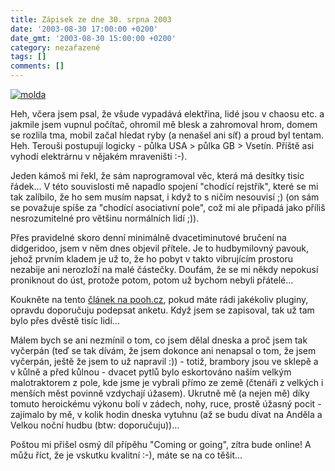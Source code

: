 ```yaml
---
title: Zápisek ze dne 30. srpna 2003
date: '2003-08-30 17:00:00 +0200'
date_gmt: '2003-08-30 15:00:00 +0200'
category: nezařazené
tags: []
comments: []
---
```

<p>
<div >  <a href="/assets/migrated/old-images/molda.jpg"><img alt="molda" src="/assets/migrated/old-images/molda.jpg"></a>  </div>
<p>Heh, včera jsem psal, že všude vypadává elektřina, lidé jsou v chaosu etc. a jakmile jsem vupnul počítač, ohromil mě blesk a zahromoval hrom, domem se rozlila tma, mobil začal hledat ryby (a nenašel ani síť) a proud byl tentam. Heh. Terouši postupují logicky - půlka USA &gt; půlka GB &gt; Vsetín. Příště asi vyhodí elektrárnu v nějakém mraveništi :-).</p>
<p>Jeden kámoš mi řekl, že sám naprogramoval věc, která má desítky tisíc řádek... V této souvislosti mě napadlo spojení &quot;chodící rejstřík&quot;, které se mi tak zalíbilo, že ho sem musím napsat, i když to s ničím nesouvisí ;) (on sám se považuje spíše za &quot;chodící asociativní pole&quot;, což mi ale připadá jako příliš nesrozumitelné pro většinu normálních lidí ;)).</p>
<p>Přes pravidelné skoro denní minimálně dvacetiminutové bručení na didgeridoo, jsem v něm dnes objevil přítele. Je to hudbymilovný pavouk, jehož prvním kladem je už to, že ho pobyt v takto vibrujícím prostoru nezabije ani nerozloží na malé částečky. Doufám, že se mi někdy nepokusí proniknout do úst, protože potom, potom už bychom nebyli přátelé...</p>
<p>Koukněte na tento <a href="https://www.pooh.cz/a.asp?a=2006061&db=" target="_blank">článek na pooh.cz</a>, pokud máte rádi jakékoliv pluginy, opravdu doporučuju podepsat anketu. Když jsem se zapisoval, tak už tam bylo přes dvěstě tisíc lidí...</p>
<p>Málem bych se ani nezmínil o tom, co jsem dělal dneska a proč jsem tak vyčerpán (teď se tak dívám, že jsem dokonce ani nenapsal o tom, že jsem vyčerpán, ještě že jsem to už napravil :)) - totiž, brambory jsou ve sklepě a v kůlně a před kůlnou - dvacet pytlů bylo eskortováno naším velkým malotraktorem z pole, kde jsme je vybrali přímo ze země (čtenáři z velkých i menších měst povinně vzdychají úžasem). Ukrutně mě (a nejen mě) díky tomuto heroickému výkonu bolí v zádech, nohy, ruce, prostě úžasný pocit - zajímalo by mě, v kolik hodin dneska vytuhnu (až se budu dívat na Anděla a Velkou noční hudbu (btw: doporučuju))...</p>
<p>Poštou mi přišel osmý díl přípěhu &quot;Coming or going&quot;, zítra bude online! A můžu říct, že je vskutku kvalitní :-), máte se na co těšit...</p>
